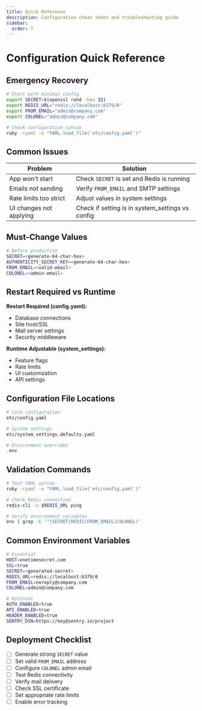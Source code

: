 ```yaml
---
title: Quick Reference
description: Configuration cheat sheet and troubleshooting guide
sidebar:
  order: 7
---
```


# Configuration Quick Reference

## Emergency Recovery

```bash
# Start with minimal config
export SECRET=$(openssl rand -hex 32)
export REDIS_URL="redis://localhost:6379/0"
export FROM_EMAIL="admin@company.com"
export COLONEL="admin@company.com"

# Check configuration syntax
ruby -ryaml -e "YAML.load_file('etc/config.yaml')"
```

## Common Issues

| Problem | Solution |
|---------|----------|
| App won't start | Check `SECRET` is set and Redis is running |
| Emails not sending | Verify `FROM_EMAIL` and SMTP settings |
| Rate limits too strict | Adjust values in system settings |
| UI changes not applying | Check if setting is in system_settings vs config |

## Must-Change Values

```bash
# Before production
SECRET=<generate-64-char-hex>
AUTHENTICITY_SECRET_KEY=<generate-64-char-hex>
FROM_EMAIL=<valid-email>
COLONEL=<admin-email>
```

## Restart Required vs Runtime

**Restart Required (config.yaml):**
- Database connections
- Site host/SSL
- Mail server settings
- Security middleware

**Runtime Adjustable (system_settings):**
- Feature flags
- Rate limits
- UI customization
- API settings

## Configuration File Locations

```bash
# Core configuration
etc/config.yaml

# System settings
etc/system_settings.defaults.yaml

# Environment overrides
.env
```

## Validation Commands

```bash
# Test YAML syntax
ruby -ryaml -e "YAML.load_file('etc/config.yaml')"

# Check Redis connection
redis-cli -u $REDIS_URL ping

# Verify environment variables
env | grep -E '^(SECRET|REDIS|FROM_EMAIL|COLONEL)'
```

## Common Environment Variables

```bash
# Essential
HOST=onetimesecret.com
SSL=true
SECRET=<generated-secret>
REDIS_URL=redis://localhost:6379/0
FROM_EMAIL=noreply@company.com
COLONEL=admin@company.com

# Optional
AUTH_ENABLED=true
API_ENABLED=true
HEADER_ENABLED=true
SENTRY_DSN=https://key@sentry.io/project
```

## Deployment Checklist

- [ ] Generate strong `SECRET` value
- [ ] Set valid `FROM_EMAIL` address
- [ ] Configure `COLONEL` admin email
- [ ] Test Redis connectivity
- [ ] Verify mail delivery
- [ ] Check SSL certificate
- [ ] Set appropriate rate limits
- [ ] Enable error tracking
